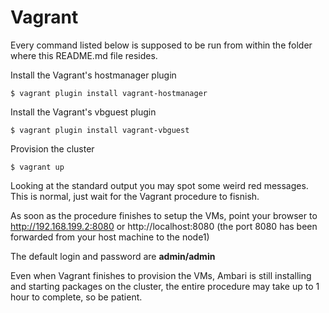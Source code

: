 # Vagrant

Every command listed below is supposed to be run from within the folder where this README.md file resides.

Install the Vagrant's hostmanager plugin 

```console
$ vagrant plugin install vagrant-hostmanager
```

Install the Vagrant's vbguest plugin 

```console
$ vagrant plugin install vagrant-vbguest
```

Provision the cluster 

```console
$ vagrant up
```

Looking at the standard output you may spot some weird red messages. This is normal, just wait for the Vagrant procedure to fisnish.

As soon as the procedure finishes to setup the VMs, point your browser to http://192.168.199.2:8080 or http://localhost:8080 (the port 8080 has been forwarded from your host machine to the node1)

The default login and password are **admin/admin**

Even when Vagrant finishes to provision the VMs, Ambari is still installing and starting packages on the cluster, the entire procedure may take up to 1 hour to complete, so be patient.




